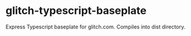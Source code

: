 # glitch-typescript-baseplate
Express Typescript baseplate for glitch.com. Compiles into dist directory.
